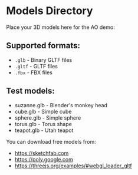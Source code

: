 # Models Directory

Place your 3D models here for the AO demo:

## Supported formats:
- `.glb` - Binary GLTF files
- `.gltf` - GLTF files
- `.fbx` - FBX files

## Test models:
- suzanne.glb - Blender's monkey head
- cube.glb - Simple cube
- sphere.glb - Simple sphere
- torus.glb - Torus shape
- teapot.glb - Utah teapot

You can download free models from:
- https://sketchfab.com
- https://poly.google.com
- https://threejs.org/examples/#webgl_loader_gltf